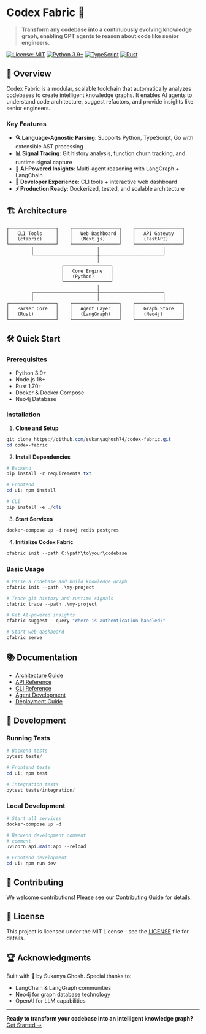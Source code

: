 # Codex Fabric 🧠

> **Transform any codebase into a continuously evolving knowledge graph, enabling GPT agents to reason about code like senior engineers.**

[![License: MIT](https://img.shields.io/badge/License-MIT-yellow.svg)](https://opensource.org/licenses/MIT)
[![Python 3.9+](https://img.shields.io/badge/python-3.9+-blue.svg)](https://www.python.org/downloads/)
[![TypeScript](https://img.shields.io/badge/TypeScript-5.0+-blue.svg)](https://www.typescriptlang.org/)
[![Rust](https://img.shields.io/badge/Rust-1.70+-orange.svg)](https://www.rust-lang.org/)

## 🚀 Overview

Codex Fabric is a modular, scalable toolchain that automatically analyzes codebases to create intelligent knowledge graphs. It enables AI agents to understand code architecture, suggest refactors, and provide insights like senior engineers.

### Key Features

- **🔍 Language-Agnostic Parsing**: Supports Python, TypeScript, Go with extensible AST processing
- **📊 Signal Tracing**: Git history analysis, function churn tracking, and runtime signal capture
- **🤖 AI-Powered Insights**: Multi-agent reasoning with LangGraph + LangChain
- **🎯 Developer Experience**: CLI tools + interactive web dashboard
- **⚡ Production Ready**: Dockerized, tested, and scalable architecture

## 🏗️ Architecture

```
┌─────────────────┐    ┌─────────────────┐    ┌─────────────────┐
│   CLI Tools     │    │   Web Dashboard │    │   API Gateway   │
│   (cfabric)     │    │   (Next.js)     │    │   (FastAPI)     │
└─────────────────┘    └─────────────────┘    └─────────────────┘
         │                       │                       │
         └───────────────────────┼───────────────────────┘
                                 │
                    ┌─────────────────┐
                    │   Core Engine   │
                    │   (Python)      │
                    └─────────────────┘
                                 │
         ┌───────────────────────┼───────────────────────┐
         │                       │                       │
┌─────────────────┐    ┌─────────────────┐    ┌─────────────────┐
│   Parser Core   │    │   Agent Layer   │    │   Graph Store   │
│   (Rust)        │    │   (LangGraph)   │    │   (Neo4j)       │
└─────────────────┘    └─────────────────┘    └─────────────────┘
```

## 🛠️ Quick Start

### Prerequisites

- Python 3.9+
- Node.js 18+
- Rust 1.70+
- Docker & Docker Compose
- Neo4j Database

### Installation

1. **Clone and Setup**
```powershell
git clone https://github.com/sukanyaghosh74/codex-fabric.git
cd codex-fabric
```

2. **Install Dependencies**
```powershell
# Backend
pip install -r requirements.txt

# Frontend
cd ui; npm install

# CLI
pip install -e ./cli
```

3. **Start Services**
```powershell
docker-compose up -d neo4j redis postgres
```

4. **Initialize Codex Fabric**
```powershell
cfabric init --path C:\path\to\your\codebase
```

### Basic Usage

```powershell
# Parse a codebase and build knowledge graph
cfabric init --path .\my-project

# Trace git history and runtime signals
cfabric trace --path .\my-project

# Get AI-powered insights
cfabric suggest --query "Where is authentication handled?"

# Start web dashboard
cfabric serve
```

## 📚 Documentation

- [Architecture Guide](./docs/architecture.md)
- [API Reference](./docs/api.md)
- [CLI Reference](./docs/cli.md)
- [Agent Development](./docs/agents.md)
- [Deployment Guide](./docs/deployment.md)

## 🧪 Development

### Running Tests
```powershell
# Backend tests
pytest tests/

# Frontend tests
cd ui; npm test

# Integration tests
pytest tests/integration/
```

### Local Development
```powershell
# Start all services
docker-compose up -d

# Backend development comment
# comment
uvicorn api.main:app --reload

# Frontend development
cd ui; npm run dev
```

## 🤝 Contributing

We welcome contributions! Please see our [Contributing Guide](./CONTRIBUTING.md) for details.

## 📄 License

This project is licensed under the MIT License - see the [LICENSE](LICENSE) file for details.

## 🏆 Acknowledgments

Built with 🩷 by Sukanya Ghosh. 
Special thanks to:
- LangChain & LangGraph communities
- Neo4j for graph database technology
- OpenAI for LLM capabilities

---

**Ready to transform your codebase into an intelligent knowledge graph?** [Get Started →](./docs/quickstart.md) 
